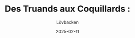 ---
title: "Des Truands aux Coquillards : "
date: '2025-02-11'
author: "Lövbacken"
description: ""
---